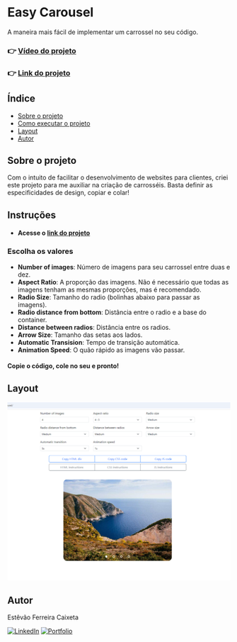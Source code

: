 # Easy Carousel

A maneira mais fácil de implementar um carrossel no seu código.

### 👉 [Vídeo do projeto](https://youtu.be/twr7BSXEBL8)

### 👉 [Link do projeto](https://estevaof7.github.io/carousel/)

## Índice

- [Sobre o projeto](#sobre-o-projeto)
- [Como executar o projeto](#instruções)
- [Layout](#layout)
- [Autor](#autor)

## Sobre o projeto
Com o intuito de facilitar o desenvolvimento de websites para clientes, criei este projeto para me auxiliar na criação de carrosséis. Basta definir as especificidades de design, copiar e colar!

## Instruções

- #### Acesse o [link do projeto](https://estevaof7.github.io/carousel/)

### Escolha os valores

- **Number of images**: Número de imagens para seu carrossel entre duas e dez.
- **Aspect Ratio**: A proporção das imagens. Não é necessário que todas as imagens tenham as mesmas proporções, mas é recomendado.
- **Radio Size**: Tamanho do radio (bolinhas abaixo para passar as imagens).
- **Radio distance from bottom**: Distância entre o radio e a base do container.
- **Distance between radios**: Distância entre os radios.
- **Arrow Size**: Tamanho das setas aos lados. 
- **Automatic Transision**: Tempo de transição automática.
- **Animation Speed**: O quão rápido as imagens vão passar.

#### Copie o código, cole no seu e pronto!

## Layout
[![Imagem do projeto](./img/Screenshot%202024-10-15%20105754.png)](https://youtu.be/twr7BSXEBL8)

## Autor
Estêvão Ferreira Caixeta

[![LinkedIn](https://img.shields.io/badge/LinkedIn-0077B5?style=for-the-badge&logo=linkedin&logoColor=white)](https://www.linkedin.com/in/estevaof7/)
[![Portfolio](https://img.shields.io/badge/Portfolio-FF5722?style=for-the-badge&logo=todoist&logoColor=white)](https://eng-portfolio-xi.vercel.app/) 